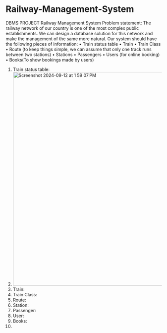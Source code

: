 # Railway-Management-System
DBMS PROJECT
Railway Management System
Problem statement: The railway network of our country is one of
the most complex public establishments. We can design a
database solution for this network and make the management of
the same more natural. Our system should have the following
pieces of information:
• Train status table
• Train
• Train Class
• Route (to keep things simple, we can assume that only one track runs between two stations)
• Stations
• Passengers
• Users (for online booking)
• Books(To show bookings made by users)
1) Train status table:
2) <img width="689" alt="Screenshot 2024-09-12 at 1 59 07 PM" src="https://github.com/user-attachments/assets/c51c15b9-252d-4b77-8c1b-6ba6772cf06a">
4) Train:
5) Train Class:
6) Route:
7) Station:
8) Passenger:
9) User:
10) Books:
11) 
